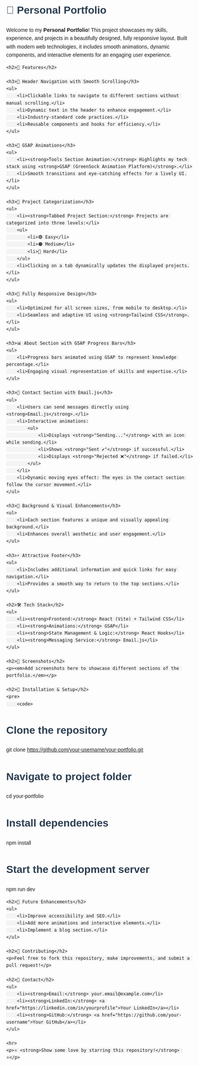 <!DOCTYPE html>
<html lang="en">
<head>
    <meta charset="UTF-8">
    <meta name="viewport" content="width=device-width, initial-scale=1.0">
    <title>Personal Portfolio - README</title>
    <style>
        body { font-family: Arial, sans-serif; line-height: 1.6; }
        h1, h2, h3 { color: #2c3e50; }
        code { background: #f4f4f4; padding: 3px; border-radius: 5px; }
    </style>
</head>
<body>
    <h1>🚀 Personal Portfolio</h1>
    <p>Welcome to my <strong>Personal Portfolio</strong>! This project showcases my skills, experience, and projects in a beautifully designed, fully responsive layout. Built with modern web technologies, it includes smooth animations, dynamic components, and interactive elements for an engaging user experience.</p>
    
    <h2>🌟 Features</h2>
    
    <h3>🔗 Header Navigation with Smooth Scrolling</h3>
    <ul>
        <li>Clickable links to navigate to different sections without manual scrolling.</li>
        <li>Dynamic text in the header to enhance engagement.</li>
        <li>Industry-standard code practices.</li>
        <li>Reusable components and hooks for efficiency.</li>
    </ul>
    
    <h3>🎨 GSAP Animations</h3>
    <ul>
        <li><strong>Tools Section Animation:</strong> Highlights my tech stack using <strong>GSAP (GreenSock Animation Platform)</strong>.</li>
        <li>Smooth transitions and eye-catching effects for a lively UI.</li>
    </ul>
    
    <h3>📂 Project Categorization</h3>
    <ul>
        <li><strong>Tabbed Project Section:</strong> Projects are categorized into three levels:</li>
        <ul>
            <li>🟢 Easy</li>
            <li>🟠 Medium</li>
            <li>🔴 Hard</li>
        </ul>
        <li>Clicking on a tab dynamically updates the displayed projects.</li>
    </ul>
    
    <h3>📱 Fully Responsive Design</h3>
    <ul>
        <li>Optimized for all screen sizes, from mobile to desktop.</li>
        <li>Seamless and adaptive UI using <strong>Tailwind CSS</strong>.</li>
    </ul>
    
    <h3>📊 About Section with GSAP Progress Bars</h3>
    <ul>
        <li>Progress bars animated using GSAP to represent knowledge percentage.</li>
        <li>Engaging visual representation of skills and expertise.</li>
    </ul>

    <h3>📧 Contact Section with Email.js</h3>
    <ul>
        <li>Users can send messages directly using <strong>Email.js</strong>.</li>
        <li>Interactive animations:
            <ul>
                <li>Displays <strong>"Sending..."</strong> with an icon while sending.</li>
                <li>Shows <strong>"Sent ✔"</strong> if successful.</li>
                <li>Displays <strong>"Rejected ❌"</strong> if failed.</li>
            </ul>
        </li>
        <li>Dynamic moving eyes effect: The eyes in the contact section follow the cursor movement.</li>
    </ul>
    
    <h3>🌌 Background & Visual Enhancements</h3>
    <ul>
        <li>Each section features a unique and visually appealing background.</li>
        <li>Enhances overall aesthetic and user engagement.</li>
    </ul>
    
    <h3>⚡ Attractive Footer</h3>
    <ul>
        <li>Includes additional information and quick links for easy navigation.</li>
        <li>Provides a smooth way to return to the top sections.</li>
    </ul>
    
    <h2>🛠️ Tech Stack</h2>
    <ul>
        <li><strong>Frontend:</strong> React (Vite) + Tailwind CSS</li>
        <li><strong>Animations:</strong> GSAP</li>
        <li><strong>State Management & Logic:</strong> React Hooks</li>
        <li><strong>Messaging Service:</strong> Email.js</li>
    </ul>
    
    <h2>📸 Screenshots</h2>
    <p><em>Add screenshots here to showcase different sections of the portfolio.</em></p>
    
    <h2>📌 Installation & Setup</h2>
    <pre>
        <code>
# Clone the repository
git clone https://github.com/your-username/your-portfolio.git

# Navigate to project folder
cd your-portfolio

# Install dependencies
npm install

# Start the development server
npm run dev
        </code>
    </pre>
    
    <h2>🎯 Future Enhancements</h2>
    <ul>
        <li>Improve accessibility and SEO.</li>
        <li>Add more animations and interactive elements.</li>
        <li>Implement a blog section.</li>
    </ul>
    
    <h2>🙌 Contributing</h2>
    <p>Feel free to fork this repository, make improvements, and submit a pull request!</p>
    
    <h2>📧 Contact</h2>
    <ul>
        <li><strong>Email:</strong> your.email@example.com</li>
        <li><strong>LinkedIn:</strong> <a href="https://linkedin.com/in/yourprofile">Your LinkedIn</a></li>
        <li><strong>GitHub:</strong> <a href="https://github.com/your-username">Your GitHub</a></li>
    </ul>
    
    <hr>
    <p>⭐ <strong>Show some love by starring this repository!</strong> ⭐</p>
</body>
</html>

